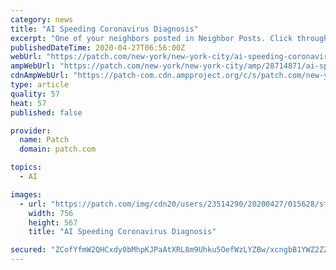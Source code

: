 ```yaml
---
category: news
title: "AI Speeding Coronavirus Diagnosis"
excerpt: "One of your neighbors posted in Neighbor Posts. Click through to read what they have to say. (The views expressed in this post are the author’s own.)"
publishedDateTime: 2020-04-27T06:56:00Z
webUrl: "https://patch.com/new-york/new-york-city/ai-speeding-coronavirus-diagnosis"
ampWebUrl: "https://patch.com/new-york/new-york-city/amp/28714871/ai-speeding-coronavirus-diagnosis"
cdnAmpWebUrl: "https://patch-com.cdn.ampproject.org/c/s/patch.com/new-york/new-york-city/amp/28714871/ai-speeding-coronavirus-diagnosis"
type: article
quality: 57
heat: 57
published: false

provider:
  name: Patch
  domain: patch.com

topics:
  - AI

images:
  - url: "https://patch.com/img/cdn20/users/23514290/20200427/015628/styles/patch_image/public/ai-speeding-coronavirus-diagnosis___27014308586.jpg?width=984"
    width: 756
    height: 567
    title: "AI Speeding Coronavirus Diagnosis"

secured: "ZCofYfmW2QHCxdy0bMhpKJPaAtXRL8m9Uhku5OefWzLYZBw/xcngbB1YWZ2ZZGa488FZYBmWrRYJwD003dIcimAsqpNmr3MJZrICC3lYDzVGaVxQd2Wyf6gT8KddJxFxD0Fe4m6jopAYLI2jgFeEggEEwHIh5Kn2heS6wW5oWXghuEnvKnMIAqnaibtPcihvI+ttz6SD84dC0V/d3AR4liaqd0mkDXe8VjvgYJJXbAOz//TvZzBVFec5Od6MXnxQFeVsNFC4BBdrzIsmYVvMtMMN/kVgk9F1epSNvt5FNOnemdwjfdj3+yVzeyoQalUi;XizyQpiGEY8VzaqE7v4u4A=="
---
```


